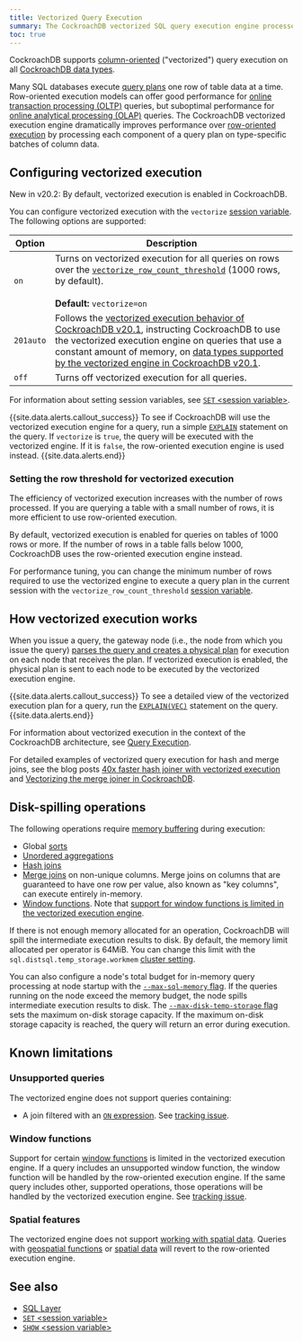 ```yaml
---
title: Vectorized Query Execution
summary: The CockroachDB vectorized SQL query execution engine processes query plans using a column-oriented model to improve performance.
toc: true
---
```


CockroachDB supports [column-oriented](https://en.wikipedia.org/wiki/Column-oriented_DBMS#Column-oriented_systems) ("vectorized") query execution on all [CockroachDB data types](data-types.html).

Many SQL databases execute [query plans](https://en.wikipedia.org/wiki/Query_plan) one row of table data at a time. Row-oriented execution models can offer good performance for [online transaction processing (OLTP)](https://en.wikipedia.org/wiki/Online_transaction_processing) queries, but suboptimal performance for [online analytical processing (OLAP)](https://en.wikipedia.org/wiki/Online_analytical_processing) queries. The CockroachDB vectorized execution engine dramatically improves performance over [row-oriented execution](https://en.wikipedia.org/wiki/Column-oriented_DBMS#Row-oriented_systems) by processing each component of a query plan on type-specific batches of column data.

## Configuring vectorized execution

 <span class="version-tag">New in v20.2:</span> By default, vectorized execution is enabled in CockroachDB.

You can configure vectorized execution with the `vectorize` [session variable](set-vars.html). The following options are supported:

Option    | Description
----------|------------
`on`   | Turns on vectorized execution for all queries on rows over the [`vectorize_row_count_threshold`](#setting-the-row-threshold-for-vectorized-execution) (1000 rows, by default).<br><br>**Default:** `vectorize=on`
`201auto` | Follows the [vectorized execution behavior of CockroachDB v20.1](../v20.1/vectorized-execution.html), instructing CockroachDB to use the vectorized execution engine on queries that use a constant amount of memory, on [data types supported by the vectorized engine in CockroachDB v20.1](../v20.1/data-types.html).
`off`  | Turns off vectorized execution for all queries.

For information about setting session variables, see [`SET` &lt;session variable&gt;](set-vars.html).

{{site.data.alerts.callout_success}}
To see if CockroachDB will use the vectorized execution engine for a query, run a simple [`EXPLAIN`](explain.html) statement on the query. If `vectorize` is `true`, the query will be executed with the vectorized engine. If it is `false`, the row-oriented execution engine is used instead.
{{site.data.alerts.end}}

### Setting the row threshold for vectorized execution

The efficiency of vectorized execution increases with the number of rows processed. If you are querying a table with a small number of rows, it is more efficient to use row-oriented execution.

By default, vectorized execution is enabled for queries on tables of 1000 rows or more. If the number of rows in a table falls below 1000, CockroachDB uses the row-oriented execution engine instead.

For performance tuning, you can change the minimum number of rows required to use the vectorized engine to execute a query plan in the current session with the `vectorize_row_count_threshold` [session variable](set-vars.html).

## How vectorized execution works

When you issue a query, the gateway node (i.e., the node from which you issue the query) [parses the query and creates a physical plan](architecture/sql-layer.html#sql-parser-planner-executor) for execution on each node that receives the plan. If vectorized execution is enabled, the physical plan is sent to each node to be executed by the vectorized execution engine.

{{site.data.alerts.callout_success}}
To see a detailed view of the vectorized execution plan for a query, run the [`EXPLAIN(VEC)`](explain.html#vec-option) statement on the query.
{{site.data.alerts.end}}

For information about vectorized execution in the context of the CockroachDB architecture, see [Query Execution](architecture/sql-layer.html#query-execution).

For detailed examples of vectorized query execution for hash and merge joins, see the blog posts [40x faster hash joiner with vectorized execution](https://www.cockroachlabs.com/blog/vectorized-hash-joiner/) and [Vectorizing the merge joiner in CockroachDB](https://www.cockroachlabs.com/blog/vectorizing-the-merge-joiner-in-cockroachdb/).

## Disk-spilling operations

The following operations require [memory buffering](https://en.wikipedia.org/wiki/Data_buffer) during execution:

- Global [sorts](query-order.html)
- [Unordered aggregations](query-order.html#processing-order-during-aggregations)
- [Hash joins](joins.html#hash-joins)
- [Merge joins](joins.html#merge-joins) on non-unique columns. Merge joins on columns that are guaranteed to have one row per value, also known as "key columns", can execute entirely in-memory.
- [Window functions](window-functions.html). Note that [support for window functions is limited in the vectorized execution engine](#window-functions).

If there is not enough memory allocated for an operation, CockroachDB will spill the intermediate execution results to disk. By default, the memory limit allocated per operator is 64MiB. You can change this limit with the `sql.distsql.temp_storage.workmem` [cluster setting](cluster-settings.html).

You can also configure a node's total budget for in-memory query processing at node startup with the [`--max-sql-memory` flag](cockroach-start.html#general). If the queries running on the node exceed the memory budget, the node spills intermediate execution results to disk. The [`--max-disk-temp-storage` flag](cockroach-start.html#general) sets the maximum on-disk storage capacity. If the maximum on-disk storage capacity is reached, the query will return an error during execution.

## Known limitations

### Unsupported queries

The vectorized engine does not support queries containing:

- A join filtered with an [`ON` expression](joins.html#supported-join-conditions). See [tracking issue](https://github.com/cockroachdb/cockroach/issues/38018).

### Window functions

Support for certain [window functions](window-functions.html) is limited in the vectorized execution engine. If a query includes an unsupported window function, the window function will be handled by the row-oriented execution engine. If the same query includes other, supported operations, those operations will be handled by the vectorized execution engine. See [tracking issue](https://github.com/cockroachdb/cockroach/issues/37040).

### Spatial features

The vectorized engine does not support [working with spatial data](spatial-data.html). Queries with [geospatial functions](functions-and-operators.html#spatial-functions) or [spatial data](spatial-data.html) will revert to the row-oriented execution engine.

## See also

- [SQL Layer](architecture/sql-layer.html)
- [`SET` &lt;session variable&gt;](set-vars.html)
- [`SHOW` &lt;session variable&gt;](show-vars.html)
